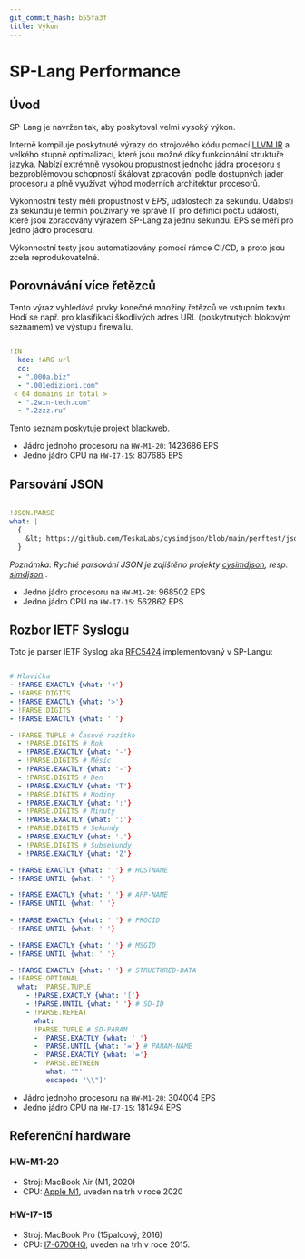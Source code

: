 ```yaml
---
git_commit_hash: b55fa3f
title: Výkon
---
```


# SP-Lang Performance


## Úvod

SP-Lang je navržen tak, aby poskytoval velmi vysoký výkon.

Interně kompiluje poskytnuté výrazy do strojového kódu pomocí [LLVM IR](https://llvm.org) a velkého stupně optimalizací, které jsou možné díky funkcionální struktuře jazyka.
Nabízí extrémně vysokou propustnost jednoho jádra procesoru s bezproblémovou schopností škálovat zpracování podle dostupných jader procesoru a plně využívat výhod moderních architektur procesorů.

Výkonnostní testy měří propustnost v _EPS_, událostech za sekundu.
Události za sekundu je termín používaný ve správě IT pro definici počtu událostí, které jsou zpracovány výrazem SP-Lang za jednu sekundu.
EPS se měří pro jedno jádro procesoru.

Výkonnostní testy jsou automatizovány pomocí rámce CI/CD, a proto jsou zcela reprodukovatelné.


## Porovnávání více řetězců

Tento výraz vyhledává prvky konečné množiny řetězců ve vstupním textu.
Hodí se např. pro klasifikaci škodlivých adres URL (poskytnutých blokovým seznamem) ve výstupu firewallu.
```yaml

!IN
  kde: !ARG url
  co:
  - ".000a.biz"
  - ".001edizioni.com"
 < 64 domains in total >
  - ".2win-tech.com"
  - ".2zzz.ru"
```
Tento seznam poskytuje projekt [blackweb](https://github.com/maravento/blackweb).

* Jádro jednoho procesoru na `HW-M1-20`: 1423686 EPS
* Jedno jádro CPU na `HW-I7-15`: 807685 EPS


## Parsování JSON
```yaml

!JSON.PARSE
what: |
  {
  	&lt; https://github.com/TeskaLabs/cysimdjson/blob/main/perftest/jsonexamples/test.json &gt;
  }
```

_Poznámka: Rychlé parsování JSON je zajištěno projekty [cysimdjson](https://github.com/TeskaLabs/cysimdjson), resp. [simdjson](https://simdjson.org)._.

* Jedno jádro procesoru na `HW-M1-20`: 968502 EPS
* Jedno jádro CPU na `HW-I7-15`: 562862 EPS


## Rozbor IETF Syslogu

Toto je parser IETF Syslog aka [RFC5424](https://datatracker.ietf.org/doc/html/rfc5424) implementovaný v SP-Langu:
```yaml

# Hlavička
- !PARSE.EXACTLY {what: '<'}
- !PARSE.DIGITS
- !PARSE.EXACTLY {what: '>'}
- !PARSE.DIGITS
- !PARSE.EXACTLY {what: ' '}

- !PARSE.TUPLE # Časové razítko
  - !PARSE.DIGITS # Rok
  - !PARSE.EXACTLY {what: '-'}
  - !PARSE.DIGITS # Měsíc
  - !PARSE.EXACTLY {what: '-'}
  - !PARSE.DIGITS # Den
  - !PARSE.EXACTLY {what: 'T'}
  - !PARSE.DIGITS # Hodiny
  - !PARSE.EXACTLY {what: ':'}
  - !PARSE.DIGITS # Minuty
  - !PARSE.EXACTLY {what: ':'}
  - !PARSE.DIGITS # Sekundy
  - !PARSE.EXACTLY {what: '.'}
  - !PARSE.DIGITS # Subsekundy
  - !PARSE.EXACTLY {what: 'Z'}

- !PARSE.EXACTLY {what: ' '} # HOSTNAME
- !PARSE.UNTIL {what: ' '}

- !PARSE.EXACTLY {what: ' '} # APP-NAME
- !PARSE.UNTIL {what: ' '}
 
- !PARSE.EXACTLY {what: ' '} # PROCID
- !PARSE.UNTIL {what: ' '}

- !PARSE.EXACTLY {what: ' '} # MSGID
- !PARSE.UNTIL {what: ' '}

- !PARSE.EXACTLY {what: ' '} # STRUCTURED-DATA
- !PARSE.OPTIONAL
  what: !PARSE.TUPLE
    - !PARSE.EXACTLY {what: '['}
    - !PARSE.UNTIL {what: ' '} # SD-ID
    - !PARSE.REPEAT  
      what:
      !PARSE.TUPLE # SD-PARAM
      - !PARSE.EXACTLY {what: ' '}
      - !PARSE.UNTIL {what: '='} # PARAM-NAME
      - !PARSE.EXACTLY {what: '='}
      - !PARSE.BETWEEN 
         what: '"'
         escaped: '\\"]'
```

* Jádro jednoho procesoru na `HW-M1-20`: 304004 EPS
* Jedno jádro CPU na `HW-I7-15`: 181494 EPS



## Referenční hardware

### HW-M1-20

* Stroj: MacBook Air (M1, 2020)
* CPU: [Apple M1](https://en.wikipedia.org/wiki/Apple_M1), uveden na trh v roce 2020

### HW-I7-15

* Stroj: MacBook Pro (15palcový, 2016)
* CPU: [I7-6700HQ](https://ark.intel.com/content/www/us/en/ark/products/88967/intel-core-i76700hq-processor-6m-cache-up-to-3-50-ghz.html), uveden na trh v roce 2015.
